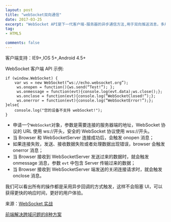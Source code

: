 ```yaml
---
layout: post
title: "webSocket双向通信"
date: 2017-03-25
excerpt: "WebSocket API是下一代客户端-服务器的异步通信方法,用于双向推送消息，多用于实时性要求很高（秒级）的场合，如在实时聊天（在浏览器内）、直播平台等"
tag:
- HTML5

comments: false
---
```


客户端支持：IE9+,IOS 5+,Android 4.5+

WebSocket 客户端 API 示例:

	if (window.WebSocket) {
		var ws = new WebSocket(“ws://echo.websocket.org”); 
		 ws.onopen = function(){ws.send(“Test!”); }; 
		 ws.onmessage = function(evt){console.log(evt.data);ws.close();}; 
		 ws.onclose = function(evt){console.log(“WebSocketClosed!”);}; 
		 ws.onerror = function(evt){console.log(“WebSocketError!”);};
	}else{
		console.log("您的设备不支持 webSocket!");
	}



- 申请一个`WebSocket`对象，参数是需要连接的服务器端的地址，WebSocket 协议的 URL 使用 ws://开头，安全的 WebSocket 协议使用 wss://开头。
- 当 Browser 和 WebSocketServer 连接成功后，会触发 onopen 消息；
- 如果连接失败，发送、接收数据失败或者处理数据出现错误，browser 会触发 onerror 消息；
- 当 Browser 接收到 WebSocketServer 发送过来的数据时，就会触发 onmessage 消息，参数 `evt` 中包含 Server 传输过来的数据；
- 当 Browser 接收到 WebSocketServer 端发送的关闭连接请求时，就会触发 onclose 消息。
 
 
我们可以看出所有的操作都是采用异步回调的方式触发，这样不会阻塞 UI，可以获得更快的响应时间，更好的用户体验。




来源：<a href = "http://www.ibm.com/developerworks/cn/java/j-lo-WebSocket/" target = "_blank">WebSocket 实战</a>

[ 前端解决跨域问题的8种方案](http://blog.csdn.net/joyhen/article/details/21631833)